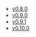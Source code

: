 - [v0.8.0](/tf-ibm-docs/v0.8.0)
- [v0.9.0](/tf-ibm-docs/v0.9.0)
- [v0.9.1](/tf-ibm-docs/v0.9.1)
- [v0.10.0](/tf-ibm-docs/v0.10.0)
